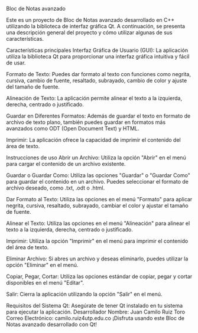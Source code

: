 Bloc de Notas avanzado

Este es un proyecto de Bloc de Notas avanzado desarrollado en C++ utilizando la biblioteca de interfaz gráfica Qt. A continuación, se presenta una descripción general del proyecto y cómo utilizar algunas de sus características.

Características principales
Interfaz Gráfica de Usuario (GUI): La aplicación utiliza la biblioteca Qt para proporcionar una interfaz gráfica intuitiva y fácil de usar.

Formato de Texto: Puedes dar formato al texto con funciones como negrita, cursiva, cambio de fuente, resaltado, subrayado, cambio de color y ajuste del tamaño de fuente.

Alineación de Texto: La aplicación permite alinear el texto a la izquierda, derecha, centrado o justificado.

Guardar en Diferentes Formatos: Además de guardar el texto en formato de archivo de texto plano, también puedes guardar en formatos más avanzados como ODT (Open Document Text) y HTML.

Imprimir: La aplicación ofrece la capacidad de imprimir el contenido del área de texto.

Instrucciones de uso
Abrir un Archivo: Utiliza la opción "Abrir" en el menú para cargar el contenido de un archivo existente.

Guardar o Guardar Como: Utiliza las opciones "Guardar" o "Guardar Como" para guardar el contenido en un archivo. Puedes seleccionar el formato de archivo deseado, como .txt, .odt o .html.

Dar Formato al Texto: Utiliza las opciones en el menú "Formato" para aplicar negrita, cursiva, resaltado, subrayado, cambiar el color y ajustar el tamaño de fuente.

Alinear el Texto: Utiliza las opciones en el menú "Alineación" para alinear el texto a la izquierda, derecha, centrado o justificado.

Imprimir: Utiliza la opción "Imprimir" en el menú para imprimir el contenido del área de texto.

Eliminar Archivo: Si abres un archivo y deseas eliminarlo, puedes utilizar la opción "Eliminar" en el menú.

Copiar, Pegar, Cortar: Utiliza las opciones estándar de copiar, pegar y cortar disponibles en el menú "Editar".

Salir: Cierra la aplicación utilizando la opción "Salir" en el menú.

Requisitos del Sistema
Qt: Asegúrate de tener Qt instalado en tu sistema para ejecutar la aplicación.
Desarrollador
Nombre: Juan Camilo Ruiz Toro
Correo Electrónico: camilo.ruiz4utp.edu.co
¡Disfruta usando este Bloc de Notas avanzado desarrollado con Qt!
